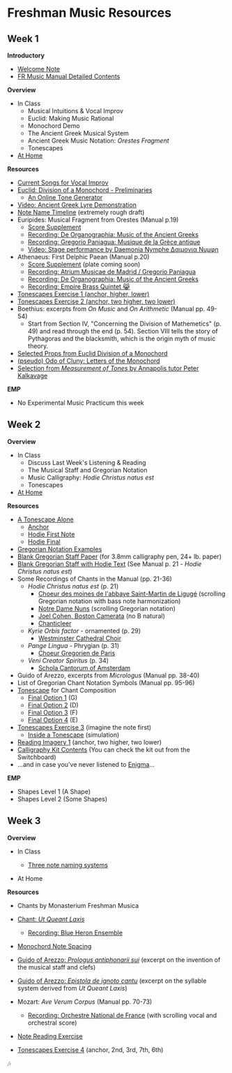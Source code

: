 # Freshman Music Resources


## Week 1

**Introductory**

- [Welcome Note](/resources/2023_welcome_note.md)
- [FR Music Manual Detailed Contents](/resources/2014_manual_detailed_contents.pdf)

**Overview**

- In Class
  - Musical Intuitions & Vocal Improv
  - Euclid: Making Music Rational
  - Monochord Demo
  - The Ancient Greek Musical System
  - Ancient Greek Music Notation: *Orestes Fragment*
  - Tonescapes
- [At Home](/resources/FR_Music_At_Home_1.md)

**Resources**

- [Current Songs for Vocal Improv](/resources/player/current_songs.html)
- [Euclid: Division of a Monochord - Preliminaries](/resources/Euclid_Monochord_Preliminaries.pdf)
  - [An Online Tone Generator](https://szynalski.com/tone#1,squ,v0.75)
- [Video: Ancient Greek Lyre Demonstration](https://www.youtube.com/watch?v=4UWBo0rsuHU&t=148s)
- [Note Name Timeline](resources/note_name_timeline_draft.pdf) (extremely rough draft)
- Euripides: Musical Fragment from Orestes (Manual p.19)
  - [Score Supplement](/resources/orestes_supplement.pdf)
  - [Recording: De Organographia: Music of the Ancient Greeks](/resources/Orestes_Organographia.mp3)
  - [Recording: Gregorio Paniagua: Musique de la Grèce antique](https://www.youtube.com/watch?v=3cZyv7UgOOY)
  - [Video: Stage performance by Daemonia Nymphe Δαιμονια Νυμφη](https://www.youtube.com/watch?v=S15s-HbCGIw)
- Athenaeus: First Delphic Paean (Manual p.20)
  - [Score Supplement](/resources/delphic_paean_supplement.pdf) (plate coming soon)
  - [Recording: Atrium Musicae de Madrid / Gregorio Paniagua](https://www.youtube.com/watch?v=EYi_ibkE1Zs)
  - [Recording: De Organographia: Music of the Ancient Greeks](/resources/Delphic_Paean_Organographia.mp3)
  - [Recording: Empire Brass Quintet 😹](https://www.youtube.com/watch?v=3dQ-lg09uwk)
- [Tonescapes Exercise 1 (anchor, higher, lower)](/resources/tonescapes_1.mp3)
- [Tonescapes Exercise 2 (anchor, two higher, two lower)](/resources/tonescapes_2.mp3)
- Boethius: excerpts from *On Music* and *On Arithmetic* (Manual pp. 49-54)
  - Start from Section IV, "Concerning the Division of Mathemetics" (p. 49) and read through the end (p. 54). Section VIII tells the story of Pythagoras and the blacksmith, which is the origin myth of music theory.
- [Selected Props from Euclid Division of a Monochord](/resources/euclid_props/selected_props.html)
- [(pseudo) Odo of Cluny: Letters of the Monochord](/resources/odo_monochord.pdf)
- [Selection from *Measurement of Tones* by Annapolis tutor Peter Kalkavage](/resources/Kalkavage_measurement_selection.pdf)

**EMP**

- No Experimental Music Practicum this week



## Week 2

**Overview**

- In Class
  - Discuss Last Week's Listening & Reading
  - The Musical Staff and Gregorian Notation
  - Music Calligraphy: *Hodie Christus natus est*
  - Tonescapes
- [At Home](/resources/FR_Music_At_Home_2.md)

**Resources**

- [A Tonescape Alone](/resources/tonescapes_0.mp3)
  - [Anchor](https://szynalski.com/tone#D3,v0.75)
  - [Hodie First Note](https://szynalski.com/tone#C3,v0.75)
  - [Hodie Final](https://szynalski.com/tone#A2,v0.75)
- [Gregorian Notation Examples](/resources/gregorian_notation_examples.pdf)
- [Blank Gregorian Staff Paper](/resources/gregorian_staff_paper.pdf) (for 3.8mm calligraphy pen, 24+ lb. paper)
- [Blank Gregorian Staff with Hodie Text](/resources/hodie_blank.pdf) (See Manual p. 21 - *Hodie Christus natus est*)
- Some Recordings of Chants in the Manual (pp. 21-36)
  - *Hodie Christus natus est* (p. 21)
    - [Choeur des moines de l'abbaye Saint-Martin de Ligugé](https://www.youtube.com/watch?v=Lkoav0thwkg) (scrolling Gregorian notation with bass note harmonization)
    - [Notre Dame Nuns](https://youtu.be/vynCA91HDGM) (scrolling Gregorian notation)
    - [Joel Cohen, Boston Camerata](https://youtu.be/gPEPKJbAWEc) (no B natural)
    - [Chanticleer](https://www.youtube.com/watch?v=Gwwh5NOgbgc)
  - *Kyrie Orbis factor* - ornamented (p. 29)
    - [Westminster Cathedral Choir](https://www.youtube.com/watch?v=SHx8PIjP34U)
  - *Pange Lingua* - Phrygian (p. 31)
    - [Choeur Gregorien de Paris](https://www.youtube.com/watch?v=U-AsvDn87fo)
  - *Veni Creator Spiritus* (p. 34)
    - [Schola Cantorum of Amsterdam](https://www.youtube.com/watch?v=Kphky63gK5I)
- Guido of Arezzo, excerpts from *Micrologus* (Manual pp. 38-40)
- List of Gregorian Chant Notation Symbols (Manual pp. 95-96)
- [Tonescape](/resources/tonescapes_0.mp3) for Chant Composition
  - [Final Option 1](https://szynalski.com/tone#G3,v0.75) (G)
  - [Final Option 2](https://www.szynalski.com/tone-generator/#D3,v0.75) (D)
  - [Final Option 3](https://szynalski.com/tone#F3,v0.75) (F)
  - [Final Option 4](https://szynalski.com/tone#E3,v0.75) (E)
- [Tonescapes  Exercise 3](/resources/tonescapes_3.mp3) (imagine the note first)
  - [Inside a Tonescape](/resources/inside_a_tonescape.mp3) (simulation)
- [Reading Imagery 1](/resources/reading_imagery_1.pdf) (anchor, two higher, two lower)
- [Calligraphy Kit Contents](/resources/calligraphy_kit.md) (You can check the kit out from the Switchboard)
- ...and in case you've never listened to [Enigma](https://www.youtube.com/watch?v=_4tJ2iQPkY4&t=128s)... 

**EMP**

- Shapes Level 1 (A Shape)
- Shapes Level 2 (Some Shapes)


## Week 3

**Overview**

- In Class
  - [Three note naming systems](/resources/in_class_wk3.md)

- At Home

**Resources**

- Chants by Monasterium Freshman Musica
- [Chant: *Ut Queant Laxis*](/resources/ut_queant_laxis.pdf)
  - [Recording: Blue Heron Ensemble](/resources/ut_queant_laxis.mp3)
- [Monochord Note Spacing](/resources/monochord_note_spacing.pdf)
- [Guido of Arezzo: *Prologus antiphonarii sui*](/resources/guido_staff_clefs.pdf) (excerpt on the invention of the musical staff and clefs)
- [Guido of Arezzo: *Epistola de ignoto cantu*](/resources/guido_syllables.pdf) (excerpt on the syllable system derived from *Ut Queant Laxis*)
- Mozart: *Ave Verum Corpus* (Manual pp. 70-73)
  - [Recording: Orchestre National de France](https://www.youtube.com/watch?v=uduY8lh6B_Q) (with scrolling vocal and orchestral score)

- [Note Reading Exercise](/resources/SR_notes.pdf)
- [Tonescapes Exercise 4](/resources/tonescapes_4.mp3) (anchor, 2nd, 3rd, 7th, 6th)

🎶
